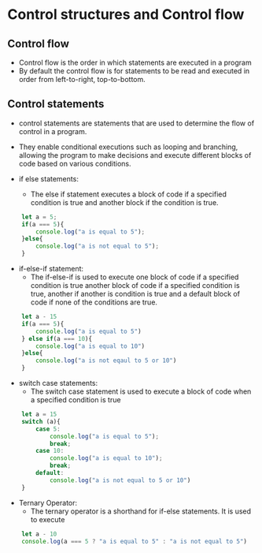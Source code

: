 # Control structures and Control flow

## Control flow
- Control flow is the order in which statements are executed in a program
- By default the control flow is for statements to be read and executed in order from left-to-right, top-to-bottom.

## Control statements
- control statements are statements that are used to determine the flow of control in a program.
- They enable conditional executions such as looping and branching, allowing the program to make decisions and execute different blocks of code based on various conditions.

- if else statements: 
    - The else if statement executes a block of code if a specified condition is true and another block if the condition is true.
```javascript
    let a = 5;
    if(a === 5){
        console.log("a is equal to 5");
    }else{
        console.log("a is not equal to 5");
    }
```

- if-else-if statement:
    - The if-else-if is used to execute one block of code if a specified condition is true another block of code if a specified condition is true, another if another is condition is true and a default block of code if none of the conditions are true. 
```javascript
    let a - 15
    if(a === 5){
        console.log("a is equal to 5")
    } else if(a === 10){
        console.log("a is equal to 10")
    }else{
        console.log("a is not eqaul to 5 or 10")
    }
```

- switch case statements:
    - The switch case statement is used to execute a block of code when a specified condition is true 
```javascript
    let a = 15
    switch (a){
        case 5:
            console.log("a is equal to 5");
            break;
        case 10:
            console.log("a is equal to 10");
            break;
        default:
            console.log("a is not equal to 5 or 10")
    }
```

- Ternary Operator:
    - The ternary operator is a shorthand for if-else statements. It is used to execute
```javascript
    let a - 10
    console.log(a === 5 ? "a is equal to 5" : "a is not equal to 5")
```